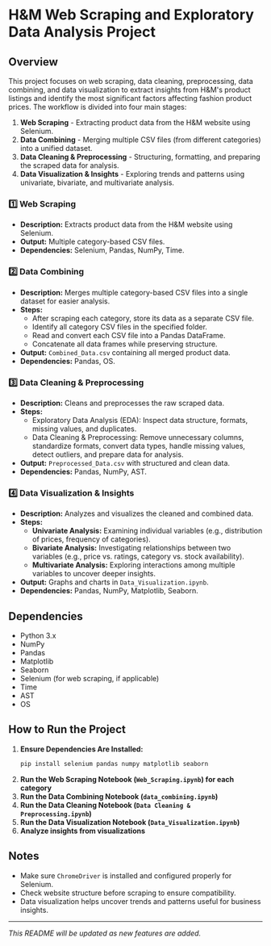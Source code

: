 # H&M Web Scraping and Exploratory Data Analysis Project

## Overview
This project focuses on web scraping, data cleaning, preprocessing, data combining, and data visualization to extract insights from H&M's product listings and identify the most significant factors affecting fashion product prices. The workflow is divided into four main stages:
1. **Web Scraping** - Extracting product data from the H&M website using Selenium.
2. **Data Combining** - Merging multiple CSV files (from different categories) into a unified dataset.
3. **Data Cleaning & Preprocessing** - Structuring, formatting, and preparing the scraped data for analysis.
4. **Data Visualization & Insights** - Exploring trends and patterns using univariate, bivariate, and multivariate analysis.


### 1️⃣ Web Scraping
- **Description:** Extracts product data from the H&M website using Selenium.
- **Output:** Multiple category-based CSV files.
- **Dependencies:** Selenium, Pandas, NumPy, Time.

### 2️⃣ Data Combining
- **Description:** Merges multiple category-based CSV files into a single dataset for easier analysis.
- **Steps:**
  - After scraping each category, store its data as a separate CSV file.
  - Identify all category CSV files in the specified folder.
  - Read and convert each CSV file into a Pandas DataFrame.
  - Concatenate all data frames while preserving structure.
- **Output:** `Combined_Data.csv` containing all merged product data.
- **Dependencies:** Pandas, OS.

### 3️⃣ Data Cleaning & Preprocessing
- **Description:** Cleans and preprocesses the raw scraped data.
- **Steps:**
  - Exploratory Data Analysis (EDA): Inspect data structure, formats, missing values, and duplicates.
  - Data Cleaning & Preprocessing: Remove unnecessary columns, standardize formats, convert data types, handle missing values, detect outliers, and prepare data for analysis.
- **Output:** `Preprocessed_Data.csv` with structured and clean data.
- **Dependencies:** Pandas, NumPy, AST.


### 4️⃣ Data Visualization & Insights
- **Description:** Analyzes and visualizes the cleaned and combined data.
- **Steps:**
  - **Univariate Analysis:** Examining individual variables (e.g., distribution of prices, frequency of categories).
  - **Bivariate Analysis:** Investigating relationships between two variables (e.g., price vs. ratings, category vs. stock availability).
  - **Multivariate Analysis:** Exploring interactions among multiple variables to uncover deeper insights.
- **Output:** Graphs and charts in `Data_Visualization.ipynb`.
- **Dependencies:** Pandas, NumPy, Matplotlib, Seaborn.

## Dependencies
- Python 3.x
- NumPy
- Pandas
- Matplotlib
- Seaborn
- Selenium (for web scraping, if applicable)
- Time
- AST
- OS

## How to Run the Project
1. **Ensure Dependencies Are Installed:**
   ```bash
   pip install selenium pandas numpy matplotlib seaborn
   ```
2. **Run the Web Scraping Notebook (`Web_Scraping.ipynb`) for each category**
3. **Run the Data Combining Notebook (`data_combining.ipynb`)**
4. **Run the Data Cleaning Notebook (`Data Cleaning & Preprocessing.ipynb`)**
5. **Run the Data Visualization Notebook (`Data_Visualization.ipynb`)**
6. **Analyze insights from visualizations**

## Notes
- Make sure `ChromeDriver` is installed and configured properly for Selenium.
- Check website structure before scraping to ensure compatibility.
- Data visualization helps uncover trends and patterns useful for business insights.

---
*This README will be updated as new features are added.*
